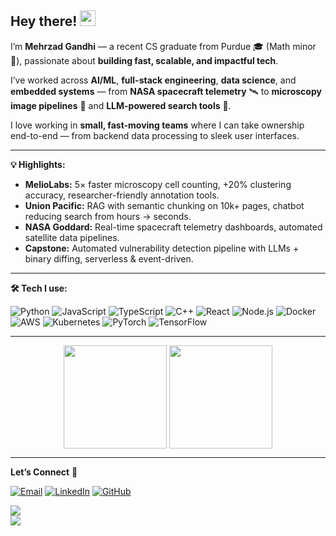 ## Hey there! <img src="https://media.giphy.com/media/hvRJCLFzcasrR4ia7z/giphy.gif" width="25px" height="25px">

I’m **Mehrzad Gandhi** — a recent CS graduate from Purdue 🎓 (Math minor 📐), passionate about **building fast, scalable, and impactful tech**.  

I’ve worked across **AI/ML**, **full-stack engineering**, **data science**, and **embedded systems** — from **NASA spacecraft telemetry** 🛰 to **microscopy image pipelines** 🧫 and **LLM-powered search tools** 🤖.  

I love working in **small, fast-moving teams** where I can take ownership end-to-end — from backend data processing to sleek user interfaces.  

---

**💡 Highlights:**  
- **MelioLabs:** 5× faster microscopy cell counting, +20% clustering accuracy, researcher-friendly annotation tools.  
- **Union Pacific:** RAG with semantic chunking on 10k+ pages, chatbot reducing search from hours → seconds.  
- **NASA Goddard:** Real-time spacecraft telemetry dashboards, automated satellite data pipelines.  
- **Capstone:** Automated vulnerability detection pipeline with LLMs + binary diffing, serverless & event-driven.  

---

**🛠 Tech I use:**  

<p>
  <img alt="Python" src="https://img.shields.io/badge/python-%2314354C.svg?style=for-the-badge&logo=python&logoColor=white"/>
  <img alt="JavaScript" src="https://img.shields.io/badge/javascript-%23323330.svg?style=for-the-badge&logo=javascript&logoColor=%23F7DF1E"/>
  <img alt="TypeScript" src="https://img.shields.io/badge/typescript-%23007ACC.svg?style=for-the-badge&logo=typescript&logoColor=white"/>
  <img alt="C++" src="https://img.shields.io/badge/c++-%2300599C.svg?style=for-the-badge&logo=cplusplus&logoColor=white"/>
  <img alt="React" src="https://img.shields.io/badge/react-%2320232a.svg?style=for-the-badge&logo=react&logoColor=%2361DAFB"/>
  <img alt="Node.js" src="https://img.shields.io/badge/node.js-%2343853D.svg?style=for-the-badge&logo=node.js&logoColor=white"/>
  <img alt="Docker" src="https://img.shields.io/badge/docker-%230db7ed.svg?style=for-the-badge&logo=docker&logoColor=white"/>
  <img alt="AWS" src="https://img.shields.io/badge/AWS-%23FF9900.svg?style=for-the-badge&logo=amazonaws&logoColor=white"/>
  <img alt="Kubernetes" src="https://img.shields.io/badge/kubernetes-%23326ce5.svg?style=for-the-badge&logo=kubernetes&logoColor=white"/>
  <img alt="PyTorch" src="https://img.shields.io/badge/pytorch-%23EE4C2C.svg?style=for-the-badge&logo=pytorch&logoColor=white"/>
  <img alt="TensorFlow" src="https://img.shields.io/badge/tensorflow-%23FF6F00.svg?style=for-the-badge&logo=tensorflow&logoColor=white"/>
</p>

---

<p align="center">
  <img height=165 align="center" src="https://github-readme-stats.vercel.app/api?username=mkg880&show_icons=true&theme=gotham">
  <img height=165 align="center" src="https://github-readme-stats.vercel.app/api/top-langs/?username=mkg880&title_color=2aa889&text_color=99d1ce&icon_color=2bbc8a&bg_color=0c1014&langs_count=8&layout=compact" />
</p>

---

**Let’s Connect** 🤝  
<p>
  <a href="mailto:gandhimehrzad@gmail.com" target="_blank"><img alt="Email" src="https://img.shields.io/badge/email-%230077B5.svg?&style=for-the-badge&logo=gmail&logoColor=white" /></a>
  <a href="https://www.linkedin.com/in/mehrzad-gandhi" target="_blank"><img alt="LinkedIn" src="https://img.shields.io/badge/linkedin-%230077B5.svg?&style=for-the-badge&logo=linkedin&logoColor=white" /></a>
  <a href="https://github.com/mkg880" target="_blank"><img alt="GitHub" src="https://img.shields.io/badge/github-%23121011.svg?&style=for-the-badge&logo=github&logoColor=white" /></a>
</p>

[![](https://komarev.com/ghpvc/?username=mkg880&color=blue&label=Profile%20Views)](https://github.com/mkg880)  
[![](https://img.shields.io/github/followers/mkg880?label=GitHub%20Followers)](https://github.com/mkg880)  
